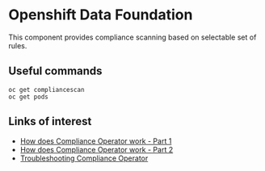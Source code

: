# Openshift Data Foundation
This component provides compliance scanning based on selectable set of rules.
 

## Useful commands

```
oc get compliancescan
oc get pods
```

## Links of interest
* [How does Compliance Operator work - Part 1](https://www.redhat.com/en/blog/how-does-compliance-operator-work-for-openshift-part-1)
* [How does Compliance Operator work - Part 2](https://www.redhat.com/en/blog/how-does-compliance-operator-work-for-openshift-part-2)
* [Troubleshooting Compliance Operator](https://access.redhat.com/articles/7051728)